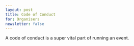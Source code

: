 ```yaml
---
layout: post
title: Code of Conduct
for: Organisers
newsletter: false
---
```


A code of conduct is a super vital part of running an event.
